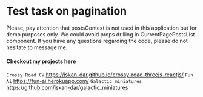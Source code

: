 # Test task on pagination

Please, pay attention that postsContext is not used in this application but for demo purposes only. We could avoid props drilling in CurrentPagePostsList component.
If you have any questions regarding the code, please do not hesitate to message me.

#### Checkout my projects here

`Crossy Road CV` https://iskan-dar.github.io/crossy-road-threejs-reactjs/
`Fun Ai` https://fun-ai.herokuapp.com/
`Galactic miniatures` https://github.com/iskan-dar/galactic_miniatures
